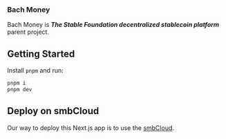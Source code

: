 
### Bach Money

Bach Money is ***The Stable Foundation decentralized stablecoin platform*** parent project.

## Getting Started

Install `pnpm` and run:

```bash
pnpm i
pnpm dev
```

## Deploy on smbCloud

Our way to deploy this Next.js app is to use the [smbCloud](https://smbcloud.xyz/).